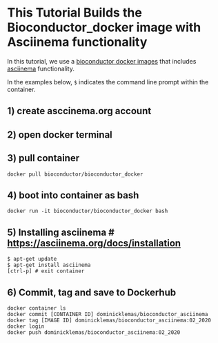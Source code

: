 # This Tutorial Builds the Bioconductor_docker image with Asciinema functionality

In this tutorial, we use a [bioconductor docker images](https://hub.docker.com/r/bioconductor/bioconductor_docker) that includes [asciinema](https://asciinema.org/) functionality.

In the examples below, `$` indicates the command line prompt within the container.

## 1) create asccinema.org account

## 2) open docker terminal

## 3) pull container
```
docker pull bioconductor/bioconductor_docker
```

## 4) boot into container as bash
```
docker run -it bioconductor/bioconductor_docker bash
```

## 5) Installing asciinema # https://asciinema.org/docs/installation
```
$ apt-get update
$ apt-get install asciinema
[ctrl-p] # exit container
```

## 6) Commit, tag and save to Dockerhub
```
docker container ls
docker commit [CONTAINER ID] dominicklemas/bioconductor_asciinema
docker tag [IMAGE ID] dominicklemas/bioconductor_asciinema:02_2020
docker login
docker push dominicklemas/bioconductor_asciinema:02_2020
```
